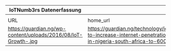 |IoTNumb3rs Datenerfassung|||||||||||
| ---- | ---- | ---- | ---- | ---- | ---- | ---- | ---- | ---- | ---- | ---- |
||||||||||||
|URL|home_url|filename|device_class|device_count|market_class|market_volume|prognosis_year|publication_year|authorship_class|Dropbox folder|
|https://guardian.ng/wp-content/uploads/2016/08/IoT-Growth-.jpg|https://guardian.ng/technology/iot-to-increase-internet-penetration-in-nigeria-south-africa-to-600m/|file22_IoT-Growth-.jpg||||||||Pattoho/20181122-1800|
